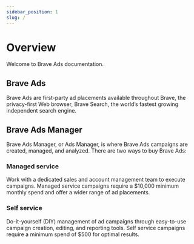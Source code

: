 ```yaml
---
sidebar_position: 1
slug: /
---
```


# Overview

Welcome to Brave Ads documentation.

## Brave Ads
Brave Ads are first-party ad placements available throughout Brave, the privacy-first Web browser, Brave Search, the world’s fastest growing independent search engine.

## Brave Ads Manager
Brave Ads Manager, or Ads Manager, is where Brave Ads campaigns are created, managed, and analyzed. There are two ways to buy Brave Ads:

### Managed service
Work with a dedicated sales and account management team to execute campaigns. Managed service campaigns require a $10,000 minimum monthly spend and offer a wider range of ad placements.

### Self service
Do-it-yourself (DIY) management of ad campaigns through easy-to-use campaign creation, editing, and reporting tools. Self service campaigns require a minimum spend of $500 for optimal results.